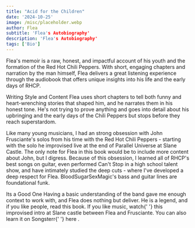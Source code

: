 ```yaml
---
title: "Acid for the Children"
date: '2024-10-25'
image: /misc/placeholder.webp
author: Flea
subtitle: 'Flea's Autobiography'
description: 'Flea's Autobiography'
tags: ['Bio']
---
```


<style jsx>{`
 .prose a {
    text-decoration: underline;
    color: var(--color-accent);
 }
 .prose ol {
    list-style-type: decimal;
    margin-left: 2em; 
    padding-left: 0.5em; 
 }
 .prose ol li {
    margin-bottom: 0.5em;
    color: var(--color-text-primary);
    line-height: 1.5; 
 }
 .prose ol li ul {
    margin-top: 0.5em;
    margin-left: 1em;
 }
 .prose ol li ul li {
    margin-bottom: 0.25em;
 }
 .prose ol li ul li ul {
    margin-left: 2em;
 }
`}</style>

<div class="tldr-section">

Flea's memoir is a raw, honest, and impactful account of his youth and the formation of the Red Hot Chili Peppers. With short, engaging chapters and narration by the man himself, Flea delivers a great listening experience through the audiobook that offers unique insights into his life and the early days of RHCP.

</div>

Writing Style and Content
Flea uses short chapters to tell both funny and heart-wrenching stories that shaped him, and he narrates them in his honest tone. He's not trying to prove anything and goes into detail about his upbringing and the early days of the Chili Peppers but stops before they reach superstardom.

Like many young musicians, I had an strong obsession with John Frusciante's solos from his time with the Red Hot Chili Peppers - starting with the solo he improvised live at the end of Parallel Universe at Slane Castle. The only note for Flea in this book would be to include more content about John, but I digress. Because of this obsession, I learned all of RHCP's best songs on guitar, even performed Can't Stop in a high school talent show, and have intimately studied the deep cuts - where I've developed a deep respect for Flea. BloodSugarSexMagic's bass and guitar lines are foundational funk.

Its a Good One
Having a basic understanding of the band gave me enough context to work with, and Flea does nothing but deliver. He is a legend, and if you like people, read this book. If you like music, watch{' '} this improvised intro at Slane castle between Flea and Frusciante. You can also learn it on Songsterr{' '} here .
